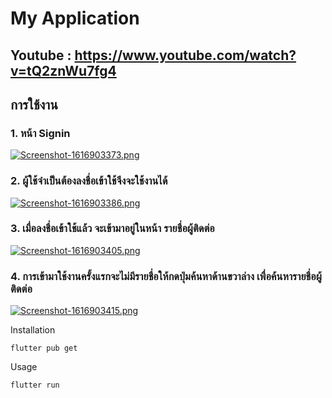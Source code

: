 # My Application

## Youtube : https://www.youtube.com/watch?v=tQ2znWu7fg4

## การใช้งาน

### 1. หน้า Signin 

[![Screenshot-1616903373.png](https://i.postimg.cc/8C65s2bL/Screenshot-1616903373.png)](https://postimg.cc/XZn3zDmv)

### 2. ผู้ใช้จำเป็นต้องลงชื่อเข้าใช้จึงจะใช้งานได้

[![Screenshot-1616903386.png](https://i.postimg.cc/fLz61Xkk/Screenshot-1616903386.png)](https://postimg.cc/zLQtgyC1)

### 3. เมื่อลงชื่อเข้าใช้แล้ว จะเข้ามาอยู่ในหน้า รายชื่อผู้ติดต่อ

[![Screenshot-1616903405.png](https://i.postimg.cc/MKQrPttd/Screenshot-1616903405.png)](https://postimg.cc/LnmThtc1)

### 4. การเข้ามาใช้งานครั้งแรกจะไม่มีรายชื่อให้กดปุ่มค้นหาด้านขวาล่าง เพื่อค้นหารายชื่อผู้ติดต่อ

[![Screenshot-1616903415.png](https://i.postimg.cc/vm3PgKHH/Screenshot-1616903415.png)](https://postimg.cc/bGS043tK)



Installation

```
flutter pub get
```
Usage 

```
flutter run
```

